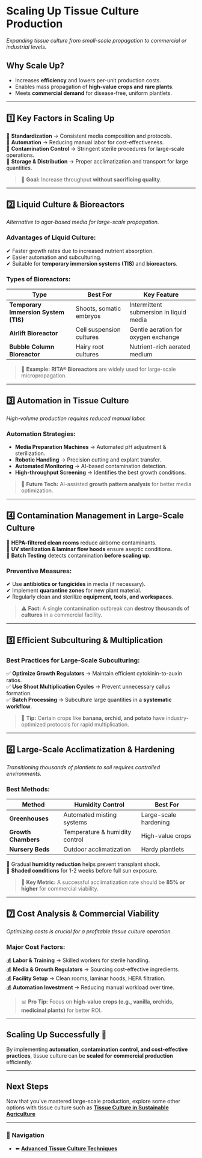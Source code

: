 # **Scaling Up Tissue Culture Production**
_Expanding tissue culture from small-scale propagation to commercial or industrial levels._

## **Why Scale Up?**
- Increases **efficiency** and lowers per-unit production costs.
- Enables mass propagation of **high-value crops and rare plants**.
- Meets **commercial demand** for disease-free, uniform plantlets.

---

## **1️⃣ Key Factors in Scaling Up**
🔹 **Standardization** → Consistent media composition and protocols.  
🔹 **Automation** → Reducing manual labor for cost-effectiveness.  
🔹 **Contamination Control** → Stringent sterile procedures for large-scale operations.  
🔹 **Storage & Distribution** → Proper acclimatization and transport for large quantities.  

> 🚀 **Goal:** Increase throughput **without sacrificing quality**.

---

## **2️⃣ Liquid Culture & Bioreactors**
_Alternative to agar-based media for large-scale propagation._

### **Advantages of Liquid Culture:**
✔ Faster growth rates due to increased nutrient absorption.  
✔ Easier automation and subculturing.  
✔ Suitable for **temporary immersion systems (TIS)** and **bioreactors**.

### **Types of Bioreactors:**
| **Type** | **Best For** | **Key Feature** |
|----------|------------|--------------|
| **Temporary Immersion System (TIS)** | Shoots, somatic embryos | Intermittent submersion in liquid media |
| **Airlift Bioreactor** | Cell suspension cultures | Gentle aeration for oxygen exchange |
| **Bubble Column Bioreactor** | Hairy root cultures | Nutrient-rich aerated medium |

> 🔬 **Example:** **RITA® Bioreactors** are widely used for large-scale micropropagation.

---

## **3️⃣ Automation in Tissue Culture**
_High-volume production requires reduced manual labor._

### **Automation Strategies:**
- **Media Preparation Machines** → Automated pH adjustment & sterilization.
- **Robotic Handling** → Precision cutting and explant transfer.
- **Automated Monitoring** → AI-based contamination detection.
- **High-throughput Screening** → Identifies the best growth conditions.

> 🤖 **Future Tech:** AI-assisted **growth pattern analysis** for better media optimization.

---

## **4️⃣ Contamination Management in Large-Scale Culture**
🔸 **HEPA-filtered clean rooms** reduce airborne contaminants.  
🔸 **UV sterilization & laminar flow hoods** ensure aseptic conditions.  
🔸 **Batch Testing** detects contamination **before scaling up**.  

### **Preventive Measures:**
✔ Use **antibiotics or fungicides** in media (if necessary).  
✔ Implement **quarantine zones** for new plant material.  
✔ Regularly clean and sterilize **equipment, tools, and workspaces**.  

> ⚠ **Fact:** A single contamination outbreak can **destroy thousands of cultures** in a commercial facility.

---

## **5️⃣ Efficient Subculturing & Multiplication**
### **Best Practices for Large-Scale Subculturing:**
✅ **Optimize Growth Regulators** → Maintain efficient cytokinin-to-auxin ratios.  
✅ **Use Shoot Multiplication Cycles** → Prevent unnecessary callus formation.  
✅ **Batch Processing** → Subculture large quantities in a **systematic workflow**.  

> 🌱 **Tip:** Certain crops like **banana, orchid, and potato** have industry-optimized protocols for rapid multiplication.

---

## **6️⃣ Large-Scale Acclimatization & Hardening**
_Transitioning thousands of plantlets to soil requires controlled environments._

### **Best Methods:**
| **Method** | **Humidity Control** | **Best For** |
|-----------|----------------|------------|
| **Greenhouses** | Automated misting systems | Large-scale hardening |
| **Growth Chambers** | Temperature & humidity control | High-value crops |
| **Nursery Beds** | Outdoor acclimatization | Hardy plantlets |

🔹 Gradual **humidity reduction** helps prevent transplant shock.  
🔹 **Shaded conditions** for 1-2 weeks before full sun exposure.  

> 🌿 **Key Metric:** A successful acclimatization rate should be **85% or higher** for commercial viability.

---

## **7️⃣ Cost Analysis & Commercial Viability**
_Optimizing costs is crucial for a profitable tissue culture operation._

### **Major Cost Factors:**
💰 **Labor & Training** → Skilled workers for sterile handling.  
💰 **Media & Growth Regulators** → Sourcing cost-effective ingredients.  
💰 **Facility Setup** → Clean rooms, laminar hoods, HEPA filtration.  
💰 **Automation Investment** → Reducing manual workload over time.  

> 📊 **Pro Tip:** Focus on **high-value crops (e.g., vanilla, orchids, medicinal plants)** for better ROI.

---

## **Scaling Up Successfully 🚀**
By implementing **automation, contamination control, and cost-effective practices**, tissue culture can be **scaled for commercial production** efficiently.

---

## **Next Steps**
Now that you've mastered large-scale production, explore some other options with tissue culture such as **[Tissue Culture in Sustainable Agriculture](/pages/advanced-topics/tissue-culture-in-sustainable-agriculture.md)**

---

### 🔗 **Navigation**
- ⬅️ **[Advanced Tissue Culture Techniques](/pages/advanced-topics/advanced-tissue-culture-techniques.md)**